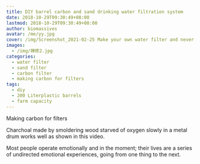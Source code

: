 ```yaml
---
title: DIY barrel carbon and sand drinking water filtration system
date: 2018-10-29T09:30:49+08:00
lastmod: 2018-10-29T09:30:49+08:00
author: biomassives
avatar: /me/yy.jpg
cover: /img/Screenshot_2021-02-25 Make your own water filter and never buy drinking water again - YouTube(1).png
images:
  - /img/禅修2.jpg
categories:
  - water filter
  - sand filter
  - carbon filter
  - making carbon for filters
tags:
  - diy
  - 200 Literplastic barrels
  - farm capacity
---
```


Making carbon for filters

<!--more-->

Charchoal made by smoldering wood starved of oxygen slowly in a metal drum works well as shown in this video. 


Most people operate emotionally and in the moment; their lives are a series of undirected emotional experiences, going from one thing to the next.
